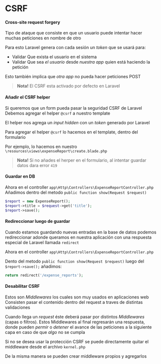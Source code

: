 # CSRF

#### Cross-site request forgery
Tipo de ataque que consiste en que un usuario puede intentar hacer muchas peticiones en nombre de otro

Para esto Laravel genera con cada sesión un _token_ que se usará para:
- Validar Que exista el usuario en el sistema
- Validar Que sea _el usuario_ desde _nuestra app_ quien está haciendo la petición

Esto también implica que _otra app_ no pueda hacer peticiones POST

> **Nota!** El CSRF esta activado por defecto en Laravel

#### Añadir el CSRF helper
Si queremos que un form pueda pasar la seguridad CSRF de Laravel
Debemos agregar el helper
`@csrf`
a nuestro template

El helper nos agrega un _input hidden_ con un _token_ generado por Laravel

Para agregar el helper
`@csrf`
lo hacemos en el template, dentro del formulario

Por ejemplo, lo hacemos en nuestro
`\resources\views\expenseReport\create.blade.php`

> **Nota!** Si no añades el herper en el formulario,
al intentar guardar datos dara error `419`

#### Guardar en DB
Ahora en el controller
`app\Http\Controllers\ExpenseReportController.php`
Añadimos dentro del metodo
`public function show(Request $request)`

```php
$report = new ExpenseReport();
$report->title = $request->get('title');
$report->save();
```

#### Redireccionar luego de guardar
Cuando estamos guardando nuevas entradas en la base de datos podemos
redireccionar adonde queramos en nuestra aplicación con una respuesta especial de Laravel llamada
`redirect`

Ahora en el controller
`app\Http\Controllers\ExpenseReportController.php`

Dento del metodo
`public function show(Request $request)`
luego del
`$report->save();`
añadimos:

```php
return redirect('/expense_reports');
```

#### Desabilitar CSRF
Estos son _Middlewares_ los cuales son muy usados en aplicaciones web
Consisten pasar el contenido dentro del request a traves de distintas validaciones

Cuando llega un _request_ éste deberá pasar por distintos _Middlewares_ (capas o filtros).
Estos Middlewares al final regresarán una respuesta, donde pueden _permir_ o _detener_
el avance de las peticiones a la siguiente capa en caso de que _algo_ no se cumpla

Si no se desea usar la protección CSRF
se puede directamente quitar el middleware desde el archivo `kernel.php`

De la misma manera se pueden crear middleware propios y agregarlos

